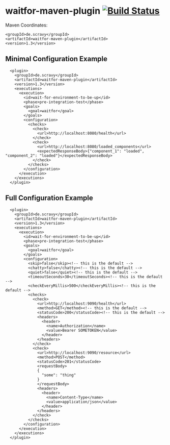 # waitfor-maven-plugin [![Build Status](https://travis-ci.org/scravy/waitfor-maven-plugin.svg?branch=master)](https://travis-ci.org/simplaex/waitfor-maven-plugin)

Maven Coordinates:
    
    <groupId>de.scravy</groupId>
    <artifactId>waitfor-maven-plugin</artifactId>
    <version>1.3</version>

## Minimal Configuration Example

      <plugin>
        <groupId>de.scravy</groupId>
        <artifactId>waitfor-maven-plugin</artifactId>
        <version>1.3</version>
        <executions>
          <execution>
            <id>wait-for-environment-to-be-up</id>
            <phase>pre-integration-test</phase>
            <goals>
              <goal>waitfor</goal>
            </goals>
            <configuration>
              <checks>
                <check>
                  <url>http://localhost:8080/health</url>
                </check>
                <check>
                  <url>http://localhost:8080/loaded_components</url>
                  <expectedResponseBody>{"component_1": "loaded", "component_2": "loaded"}</expectedResponseBody>
                </check>
              </checks>
            </configuration>
          </execution>
        </executions>
      </plugin>

## Full Configuration Example

      <plugin>
        <groupId>de.scravy</groupId>
        <artifactId>waitfor-maven-plugin</artifactId>
        <version>1.3</version>
        <executions>
          <execution>
            <id>wait-for-environment-to-be-up</id>
            <phase>pre-integration-test</phase>
            <goals>
              <goal>waitfor</goal>
            </goals>
            <configuration>
              <skip>false</skip><!-- this is the default -->
              <chatty>false</chatty><!-- this is the default -->
              <quiet>false</quiet><!-- this is the default -->
              <timeoutSeconds>30</timeoutSeconds><!-- this is the default -->
              <checkEveryMillis>500</checkEveryMillis><!-- this is the default -->
              <checks>
                <check>
                  <url>http://localhost:9090/health</url>
                  <method>GET</method><!-- this is the default -->
                  <statusCode>200</statusCode><!-- this is the default -->
                  <headers>
                    <header>
                      <name>Authorization</name>
                      <value>Bearer SOMETOKEN</value>
                    </header>
                  </headers>
                </check>
                <check>
                  <url>http://localhost:9090/resource</url>
                  <method>POST</method>
                  <statusCode>201</statusCode>
                  <requestBody>
                  {
                    "some": "thing"
                  }
                  </requestBody>
                  <headers>
                    <header>
                      <name>Content-Type</name>
                      <value>application/json</value>
                    </header>
                  </headers>
                </check>
              </checks>
            </configuration>
          </execution>
        </executions>
      </plugin>
